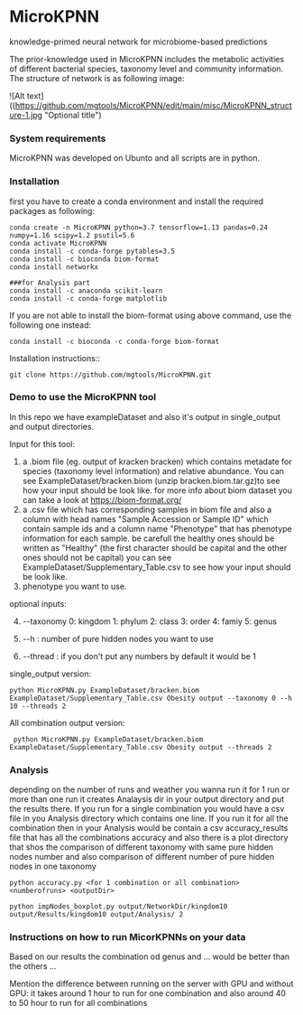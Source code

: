 # MicroKPNN
 knowledge-primed neural network for microbiome-based predictions
 
 The prior-knowledge used in MicroKPNN includes the metabolic activities of different bacterial species, taxonomy level and community information. The structure of network is as following image:
 
 ![Alt text]((https://github.com/mgtools/MicroKPNN/edit/main/misc/MicroKPNN_structure-1.jpg "Optional title")
 ### System requirements
 MicroKPNN was developed on Ubunto and all scripts are in python. 
 
 ### Installation
 
 first you have to create a conda environment and install the required packages as following:

 ```
 conda create -n MicroKPNN python=3.7 tensorflow=1.13 pandas=0.24 numpy=1.16 scipy=1.2 psutil=5.6
 conda activate MicroKPNN	
 conda install -c conda-forge pytables=3.5
 conda install -c bioconda biom-format 
 conda install networkx
 
 ###for Analysis part
 conda install -c anaconda scikit-learn
 conda install -c conda-forge matplotlib
 ```
 If you are not able to install the biom-format using above command, use the following one instead:
 ```
 conda install -c bioconda -c conda-forge biom-format
 ```
 
 Installation instructions::
 
 ```
 git clone https://github.com/mgtools/MicroKPNN.git
 ```
 ### Demo to use the MicroKPNN tool
 In this repo we have exampleDataset and also it's output in single_output and output directories.
 
 Input for this tool:
 1. a .biom file (eg. output of kracken bracken) which contains metadate for species (taxonomy level information) and relative abundance. You can see ExampleDataset/bracken.biom (unzip bracken.biom.tar.gz)to see how your input should be look like. for more info about biom dataset you can take a look at https://biom-format.org/
 2. a .csv file which has corresponding samples in biom file and also a column with head names "Sample Accession or Sample ID" which contain sample ids and a column name "Phenotype" that has phenotype information for each sample. be carefull the healthy ones should be written as "Healthy" (the first character should be capital and the other ones should not be capital) you can see ExampleDataset/Supplementary_Table.csv to see how your input should be look like.
 3. phenotype you want to use. 
 
 optional inputs:
 
 4. --taxonomy <number>
     0: kingdom
     1: phylum
     2: class
     3: order
     4: famiy
     5: genus
 
 5. --h <number>: number of pure hidden nodes you want to use 
 
 6. --thread <number>: if you don't put any numbers by default it would be 1

 
 single_output version:
 
 
 ```
 python MicroKPNN.py ExampleDataset/bracken.biom ExampleDataset/Supplementary_Table.csv Obesity output --taxonomy 0 --h 10 --threads 2

 ```
 
 All combination output version:
 
 ```
  python MicroKPNN.py ExampleDataset/bracken.biom ExampleDataset/Supplementary_Table.csv Obesity output --threads 2
 ```

 ### Analysis
 depending on the number of runs and weather you wanna run it for 1 run or more than one run 
 it creates Analaysis dir in your output directory and put the results there. If you run for a single combination you would have a csv file in you Analysis directory which contains one line.
 If you run it for all the combination then in your Analysis would be contain a csv accuracy_results file that has all the combinations accuracy and also there is a plot directory that shos the comparison of different taxonomy with same pure hidden nodes number and also comparison of different number of pure hidden nodes in one taxonomy    
 ```
 python accuracy.py <for 1 combination or all combination> <numberofruns> <outputDir>
 ```
 
 ```
 python impNodes_boxplot.py output/NetworkDir/kingdom10 output/Results/kingdom10 output/Analysis/ 2
 ```
 ### Instructions on how to run MicorKPNNs on your data
Based on our results the combination od genus and ... would be better than the others ...
 
Mention the difference between running on the server with GPU and without GPU:
 it takes around 1 hour to run for one combination and also around 40 to 50 hour to run for all combinations
 

